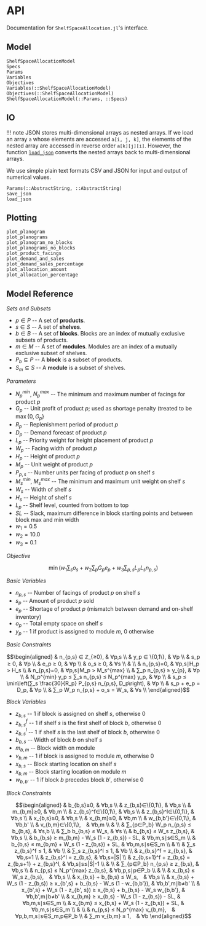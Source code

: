# API
Documentation for `ShelfSpaceAllocation.jl`'s interface.

## Model
```@docs
ShelfSpaceAllocationModel
Specs
Params
Variables
Objectives
Variables(::ShelfSpaceAllocationModel)
Objectives(::ShelfSpaceAllocationModel)
ShelfSpaceAllocationModel(::Params, ::Specs)
```

## IO
!!! note
    JSON stores multi-dimensional arrays as nested arrays. If we load an array `a` whose elements are accessed `a[i, j, k]`, the elements of the nested array are accessed in reverse order `a[k][j][i]`. However, the function [`load_json`](@ref) converts the nested arrays back to multi-dimensional arrays.

We use simple plain text formats CSV and JSON for input and output of numerical values.

```@docs
Params(::AbstractString, ::AbstractString)
save_json
load_json
```

## Plotting
```@docs
plot_planogram
plot_planograms
plot_planogram_no_blocks
plot_planograms_no_blocks
plot_product_facings
plot_demand_and_sales
plot_demand_sales_percentage
plot_allocation_amount
plot_allocation_percentage
```

## Model Reference
*Sets and Subsets*

-  $p∈P$ -- A set of **products**.
-  $s∈S$ -- A set of **shelves**.
-  $b∈B$ -- A set of **blocks**. Blocks are an index of mutually exclusive subsets of products.
-  $m∈M$ -- A set of **modules**. Modules are an index of a mutually exclusive subset of shelves.
-  $P_b⊆P$ -- A **block** is a subset of products.
-  $S_m⊆S$ -- A **module** is a subset of shelves.

*Parameters*

-  $N_p^{min}$, $N_p^{max}$ -- The minimum and maximum number of facings for product $p$
-  $G_p$ -- Unit profit of product $p$; used as shortage penalty (treated to be $\max\{0, G_p\}$
-  $R_p$ -- Replenishment period of product $p$
-  $D_p$ -- Demand forecast of product $p$
-  $L_p$ -- Priority weight for height placement of product $p$
-  $W_p$ -- Facing width of product $p$
-  $H_p$ -- Height of product $p$
-  $M_p$ -- Unit weight of product $p$
-  $P_{p,s}$ -- Number units per facing of product $p$ on shelf $s$
-  $M_s^{min}$, $M_s^{max}$ -- The minimum and maximum unit weight on shelf $s$
-  $W_s$ -- Width of shelf $s$
-  $H_s$ -- Height of shelf $s$
-  $L_p$ -- Shelf level, counted from bottom to top
-  $SL$ -- Slack, maximum difference in block starting points and between block max and min width
-  $w_1=0.5$
-  $w_2=10.0$
-  $w_3=0.1$

*Objective*

$$\min \left(w_1 ∑_s o_s + w_2 ∑_p G_p e_p + w_3 ∑_{p,s} L_p L_s n_{p,s}\right)$$

*Basic Variables*

-  $n_{p,s}$ -- Number of facings of product $p$ on shelf $s$
-  $s_p$ -- Amount of product $p$ sold
-  $e_p$ -- Shortage of product $p$ (mismatch between demand and on-shelf inventory)
-  $o_p$ -- Total empty space on shelf $s$
-  $y_p$ -- $1$ if product is assigned to module $m$, $0$ otherwise

*Basic Constraints*

$$\begin{aligned}
& n_{p,s} ∈ ℤ_{≥0}, & ∀p,s \\
& y_p ∈ \{0,1\}, & ∀p \\
& s_p ≥ 0, & ∀p \\
& e_p ≥ 0, & ∀p \\
& o_s ≥ 0, & ∀s \\
& \\
& n_{p,s}=0, & ∀p,s∣H_p > H_s \\
& n_{p,s}=0, & ∀p,s∣M_p > M_s^{max} \\
& ∑_p n_{p,s} ≥ y_{p}, & ∀p \\
& N_p^{min} y_p ≤ ∑_s n_{p,s} ≤ N_p^{max} y_p, & ∀p \\
& s_p ≤ \min\left(∑_s \frac{30}{R_p} P_{p,s} n_{p,s}, D_p\right), & ∀p \\
& s_p + e_p = D_p, & ∀p \\
& ∑_p W_p n_{p,s} + o_s = W_s, & ∀s \\
\end{aligned}$$

*Block Variables*

-  $z_{b,s}$ -- $1$ if block is assigned on shelf $s$, otherwise $0$
-  $z_{b,s}^f$ -- $1$ if shelf $s$ is the first shelf of block $b$, otherwise $0$
-  $z_{b,s}^l$ -- $1$ if shelf $s$ is the last shelf of block $b$, otherwise $0$
-  $b_{b,s}$ -- Width of block $b$ on shelf $s$
-  $m_{b,m}$ -- Block width on module
-  $v_{b,m}$ -- $1$ if block is assigned to module $m$, otherwise $0$
-  $x_{b,s}$ -- Block starting location on shelf $s$
-  $x_{b,m}$ -- Block starting location on module $m$
-  $w_{b,b'}$ -- $1$ if block $b$ precedes block $b'$, otherwise $0$

*Block Constraints*

$$\begin{aligned}
& b_{b,s}≥0, & ∀b,s \\
& z_{b,s}∈\{0,1\}, & ∀b,s \\
& m_{b,m}≥0, & ∀b,m \\
& z_{b,s}^f∈\{0,1\}, & ∀b,s \\
& z_{b,s}^l∈\{0,1\}, & ∀b,s \\
& x_{b,s}≥0, & ∀b,s \\
& x_{b,m}≥0, & ∀b,m \\
& w_{b,b'}∈\{0,1\}, & ∀b,b' \\
& v_{b,m}∈\{0,1\}, & ∀b,m \\
& \\
& ∑_{p∈P_b} W_p n_{p,s} ≤ b_{b,s}, & ∀s,b \\
& ∑_b b_{b,s} ≤ W_s, & ∀s \\
& b_{b,s} ≤ W_s z_{b,s}, & ∀b,s \\
& b_{b,s} ≥ m_{b,m} - W_s (1 - z_{b,s}) - SL, & ∀b,m,s∣s∈S_m \\
& b_{b,s} ≤ m_{b,m} + W_s (1 - z_{b,s}) + SL, & ∀b,m,s∣s∈S_m \\
& \\
& ∑_s z_{b,s}^f ≤ 1, & ∀b \\
& ∑_s z_{b,s}^l ≤ 1, & ∀b \\
& z_{b,s}^f = z_{b,s}, & ∀b,s=1 \\
& z_{b,s}^l = z_{b,s}, & ∀b,s=|S| \\
& z_{b,s+1}^f + z_{b,s} = z_{b,s+1} + z_{b,s}^l, & ∀b,s∣s≤|S|-1 \\
& \\
& ∑_{p∈P_b} n_{p,s} ≥ z_{b,s}, & ∀b,s \\
& n_{p,s} ≤ N_p^{max} z_{b,s}, & ∀b,p,s∣p∈P_b \\
& \\
& x_{b,s} ≤ W_s z_{b,s}, & ∀b,s \\
& x_{b,s} + b_{b,s} ≤ W_s, & ∀b,s \\
& x_{b,s} + W_s (1 - z_{b,s}) ≥ x_{b',s} + b_{b,s} - W_s (1 - w_{b,b'}), & ∀b,b',m∣b≠b' \\
& x_{b',s} + W_s (1 - z_{b', s}) ≥ x_{b,s} + b_{b,s} - W_s w_{b,b'}, & ∀b,b',m∣b≠b' \\
& x_{b,m} ≥ x_{b,s} - W_s (1 - z_{b,s}) - SL, & ∀b,m,s∣s∈S_m \\
& x_{b,m} ≤ x_{b,s} + W_s (1 - z_{b,s}) + SL, & ∀b,m,s∣s∈S_m \\
& \\
& n_{p,s} ≤ N_p^{max} v_{b,m}, & ∀p,b,m,s∣s∈S_m,p∈P_b \\
& ∑_m v_{b,m} ≤ 1, & ∀b
\end{aligned}$$
